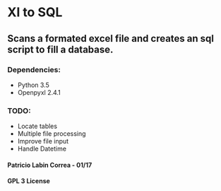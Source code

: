 # Xl to SQL
## Scans a formated excel file and creates an sql script to fill a database.

### Dependencies:
* Python 3.5
* Openpyxl 2.4.1

### TODO:
* Locate tables
* Multiple file processing
* Improve file input
* Handle Datetime

#### Patricio Labin Correa - 01/17
#### GPL 3 License
